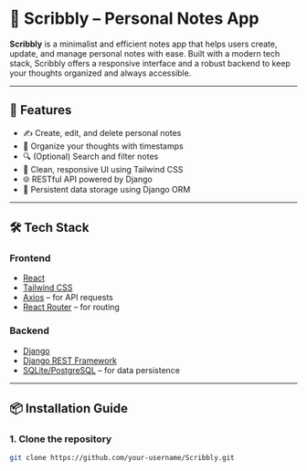 # 📝 Scribbly – Personal Notes App

**Scribbly** is a minimalist and efficient notes app that helps users create, update, and manage personal notes with ease. Built with a modern tech stack, Scribbly offers a responsive interface and a robust backend to keep your thoughts organized and always accessible.

---

## 🚀 Features

- ✍️ Create, edit, and delete personal notes
- 🧠 Organize your thoughts with timestamps
- 🔍 (Optional) Search and filter notes
- 🎨 Clean, responsive UI using Tailwind CSS
- 🌐 RESTful API powered by Django
- 💾 Persistent data storage using Django ORM

---

## 🛠️ Tech Stack

### Frontend
- [React](https://reactjs.org/)
- [Tailwind CSS](https://tailwindcss.com/)
- [Axios](https://axios-http.com/) – for API requests
- [React Router](https://reactrouter.com/) – for routing

### Backend
- [Django](https://www.djangoproject.com/)
- [Django REST Framework](https://www.django-rest-framework.org/)
- [SQLite/PostgreSQL](https://www.postgresql.org/) – for data persistence

---

## 📦 Installation Guide

### 1. Clone the repository

```bash
git clone https://github.com/your-username/Scribbly.git

